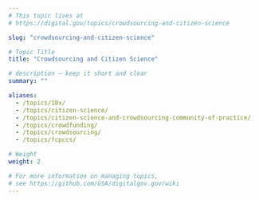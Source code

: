 ```yaml
---
# This topic lives at
# https://digital.gov/topics/crowdsourcing-and-citizen-science

slug: "crowdsourcing-and-citizen-science"

# Topic Title
title: "Crowdsourcing and Citizen Science"

# description — keep it short and clear
summary: ""

aliases:
  - /topics/10x/
  - /topics/citizen-science/
  - /topics/citizen-science-and-crowdsourcing-community-of-practice/
  - /topics/crowdfunding/
  - /topics/crowdsourcing/
  - /topics/fcpccs/

# Weight
weight: 2

# For more information on managing topics,
# see https://github.com/GSA/digitalgov.gov/wiki
---
```


